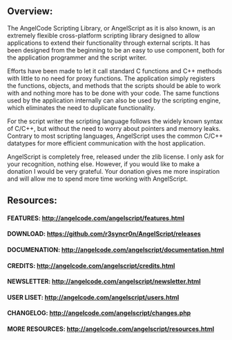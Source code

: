 ## Overview:

The AngelCode Scripting Library, or AngelScript as it is also known, is an extremely flexible cross-platform scripting library designed to allow applications to extend their functionality through external scripts. It has been designed from the beginning to be an easy to use component, both for the application programmer and the script writer.

Efforts have been made to let it call standard C functions and C++ methods with little to no need for proxy functions. The application simply registers the functions, objects, and methods that the scripts should be able to work with and nothing more has to be done with your code. The same functions used by the application internally can also be used by the scripting engine, which eliminates the need to duplicate functionality.

For the script writer the scripting language follows the widely known syntax of C/C++, but without the need to worry about pointers and memory leaks. Contrary to most scripting languages, AngelScript uses the common C/C++ datatypes for more efficient communication with the host application.

AngelScript is completely free, released under the zlib license. I only ask for your recognition, nothing else. However, if you would like to make a donation I would be very grateful. Your donation gives me more inspiration and will allow me to spend more time working with AngelScript.

## Resources:
#### FEATURES: http://angelcode.com/angelscript/features.html
#### DOWNLOAD: https://github.com/r3syncr0n/AngelScript/releases
#### DOCUMENATION: http://angelcode.com/angelscript/documentation.html
#### CREDITS: http://angelcode.com/angelscript/credits.html
#### NEWSLETTER: http://angelcode.com/angelscript/newsletter.html
#### USER LISET: http://angelcode.com/angelscript/users.html
#### CHANGELOG: http://angelcode.com/angelscript/changes.php
#### MORE RESOURCES: http://angelcode.com/angelscript/resources.html
